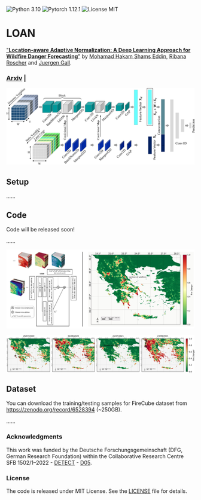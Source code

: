 ![Python 3.10](https://img.shields.io/badge/python-3.10-green.svg)
![Pytorch 1.12.1](https://img.shields.io/badge/pytorch-1.12.1-green.svg)
![License MIT](https://img.shields.io/badge/license-MIT-green.svg)

# LOAN
["**Location-aware Adaptive Normalization: A Deep Learning Approach for Wildfire Danger Forecasting**"](https://arxiv.org/abs/2212.08208) by [Mohamad Hakam Shams Eddin](https://hakamshams.github.io/), [Ribana Roscher](http://rs.ipb.uni-bonn.de/people/prof-dr-ing-ribana-roscher/) and [Juergen Gall](http://pages.iai.uni-bonn.de/gall_juergen/).

### [Arxiv](https://arxiv.org/abs/2212.08208) |

![Example Mapping](images/figure1.jpg "Mapped ground truth from Mesh to LiDAR")

## Setup

......

## Code

Code will be released soon!

......

![Example d](images/figure2.png "Mapped ground truth from Mesh to LiDAR")

![Example d](images/figure3.jpg "Mapped ground truth from Mesh to LiDAR")

## Dataset

You can download the training/testing samples for FireCube dataset from https://zenodo.org/record/6528394 (~250GB).

......

<!---
### Citation

```
@article{LOAN,
  title={Location-aware Adaptive Normalization: A Deep Learning Approach For Wildfire Danger Forecasting},
  author={Shams Eddin, Mohamad Hakam and Roscher, Ribana and Gall, Juergen},
  journal={arXiv preprint arXiv:2212.08208},
  year={2022}

```
-->
### Acknowledgments

This work was funded by the Deutsche Forschungsgemeinschaft (DFG, German Research Foundation) within the Collaborative Research Centre SFB 1502/1–2022 - [DETECT](https://sfb1502.de/) - [D05](https://sfb1502.de/projects/cluster-d/d05).

### License
The code is released under MIT License. See the [LICENSE](LICENSE) file for details.
